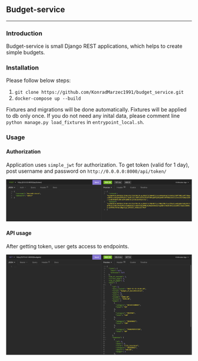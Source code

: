 ## Budget-service
<hr >

### Introduction
Budget-service is small Django REST applications, which helps to create simple budgets.

### Installation
Please follow below steps:
1) `git clone https://github.com/KonradMarzec1991/budget_service.git`
2) `docker-compose up --build`

Fixtures and migrations will be done automatically.
Fixtures will be applied to db only once.
If you do not need any inital data, please comment line `python manage.py load_fixtures` in `entrypoint_local.sh`.

### Usage

#### Authorization
Application uses `simple_jwt` for authorization.
To get token (valid for 1 day), post username and password on
`http://0.0.0.0:8000/api/token/`

![img_1.png](img_1.png)

#### API usage
After getting token, user gets access to endpoints.

![img_3.png](img_3.png)

